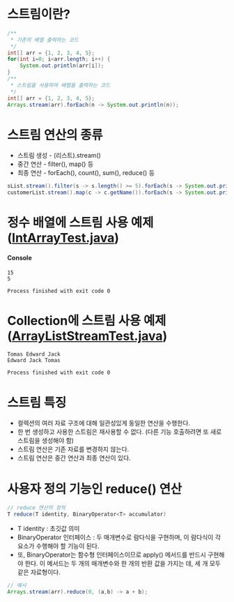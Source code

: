 # 스트림이란?
```java
/**
 * 기존의 배열 출력하는 코드
 */
int[] arr = {1, 2, 3, 4, 5};
for(int i=0; i<arr.length; i++) {
    System.out.println(arr[i]);
}
/**
 * 스트림을 사용하여 배열을 출력하는 코드
 */
int[] arr = {1, 2, 3, 4, 5};
Arrays.stream(arr).forEach(n -> System.out.println(n));
```
# 스트림 연산의 종류
- 스트림 생성 - (리스트).stream()
- 중간 연산 - filter(), map() 등
- 최종 연산 - forEach(), count(), sum(), reduce() 등
```java
sList.stream().filter(s -> s.length() >= 5).forEach(s -> System.out.println(s));
customerList.stream().map(c -> c.getName()).forEach(s -> System.out.println(s));
```

# 정수 배열에 스트림 사용 예제 ([IntArrayTest.java](./IntArrayTest.java))
#### Console
```shell
15
5

Process finished with exit code 0
```

# Collection에 스트림 사용 예제 ([ArrayListStreamTest.java](./ArrayListStreamTest.java))
```shell
Tomas Edward Jack 
Edward Jack Tomas 

Process finished with exit code 0
```

# 스트림 특징
- 컬렉션의 여러 자료 구조에 대해 일관성있게 동일한 연산을 수행한다.
- 한 번 생성하고 사용한 스트림은 재사용할 수 없다. (다른 기능 호출하려면 또 새로 스트림을 생성해야 함)
- 스트림 연산은 기존 자료를 변경하지 않는다.
- 스트림 연산은 중간 연산과 최종 연산이 있다.

# 사용자 정의 기능인 reduce() 연산
```java
// reduce 연산의 정의
T reduce(T identity, BinaryOperator<T> accumulator)
```
- T identity : 초깃값 의미
- BinaryOperator 인터페이스 : 두 매개변수로 람다식을 구현하며, 이 람다식이 각 요소가 수행해야 할 기능이 된다.
- 또, BinaryOperator는 함수형 인터페이스이므로 apply() 메서드를 반드시 구현해야 한다. 이 메서드는 두 개의 매개변수와 한 개의 반환 값을 가지는 데, 세 개 모두 같은 자료형이다.
```java
// 예시
Arrays.stream(arr).reduce(0, (a,b) -> a + b);
```